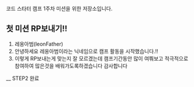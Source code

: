 코드 스타터 캠프 1주차 미션을 위한 저장소입니다.

## 첫 미션 RP보내기!!

1. 레옹아범(leonFather)
2. 안녕하세요 레옹아범이라는 닉네임으로 캠프 활동을 시작했습니다.!!
3. 이렇게 RP보내는게 맞는지 잘 모르겠는데 캠프기간동안 많이 여쭤보고 적극적으로 참여하여 많은것을 배워가도록하겠습니다 감사합니다

__
STEP2 완료

